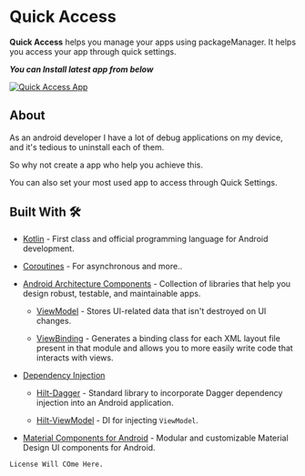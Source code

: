 # Quick Access

**Quick Access** helps you manage your apps using packageManager. It helps you access your app through quick settings.


***You can Install latest app from below***

[![Quick Access App](https://img.shields.io/badge/QuickAccess-APK-blue.svg?style=for-the-badge&logo=android&color=blue)](https://github.com/patil-tanmay/Quotes/releases/download/v1.0/app-debug.apk)


## About
As an android developer I have a lot of debug applications on my device, and it's tedious to uninstall each of them.

So why not create a app who help you achieve this. 

You can also set your most used app to access through Quick Settings.

## Built With 🛠
- [Kotlin](https://kotlinlang.org/) - First class and official programming language for Android development.

- [Coroutines](https://kotlinlang.org/docs/reference/coroutines-overview.html) - For asynchronous and more..

- [Android Architecture Components](https://developer.android.com/topic/libraries/architecture) - Collection of libraries that help you design robust, testable, and maintainable apps.
  - [ViewModel](https://developer.android.com/topic/libraries/architecture/viewmodel) - Stores UI-related data that isn't destroyed on UI changes. 

  - [ViewBinding](https://developer.android.com/topic/libraries/view-binding) - Generates a binding class for each XML layout file present in that module and allows you to more easily write code that interacts with views.

- [Dependency Injection](https://developer.android.com/training/dependency-injection)  
  - [Hilt-Dagger](https://dagger.dev/hilt/) - Standard library to incorporate Dagger dependency injection into an Android application.

  - [Hilt-ViewModel](https://developer.android.com/training/dependency-injection/hilt-jetpack) - DI for injecting `ViewModel`.

- [Material Components for Android](https://github.com/material-components/material-components-android) - Modular and customizable Material Design UI components for Android.



```
License Will COme Here.
```
